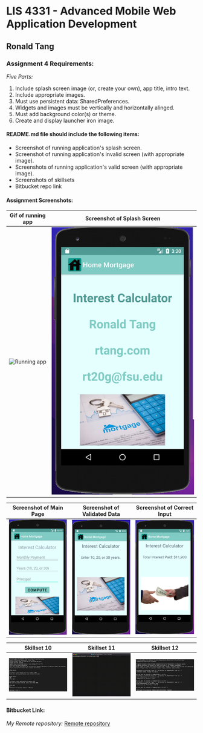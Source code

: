 # LIS 4331 - Advanced Mobile Web Application Development

## Ronald Tang

### Assignment 4 Requirements:

*Five Parts:*

1. Include splash screen image (or, create your own), app title, intro text.
2. Include appropriate images.
3. Must use persistent data: SharedPreferences.
4. Widgets and images must be vertically and horizontally alinged.
5. Must add background color(s) or theme.
6. Create and display launcher iron image.


#### README.md file should include the following items:

* Screenshot of running application's splash screen.
* Screenshot of running application's invalid screen (with appropriate image).
* Screenshots of running application's valid screen (with appropriate image).
* Screenshots of skillsets
* Bitbucket repo link

#### Assignment Screenshots:

| Gif of running app | Screenshot of Splash Screen |
| ---------- | ---------- | 
| ![Running app](img/house_app.gif) | ![Screenshot of Splash Screen](img/Splash.png) |

| Screenshot of Main Page | Screenshot of Validated Data  | Screenshot of Correct Input |
| ---------- | ---------- | ---------- |
| ![Main Page Screenshot](img/main_page.png) | ![Validated Data Screenshot](img/Error.png) | ![Correct Input Screenshot](img/Calculate.png) |

| Skillset 10 | Skillset 11 | Skillset 12 |
| ---------- | ---------- | ---------- |
| ![Screenshot of Skillset 10](img/travel.png) | ![Screenshot of Skillset 11](img/product.gif) | ![Screenshot of Skillset 12](img/Temperature_conversion.png)

#### Bitbucket Link:

*My Remote repository:*
[Remote repository](https://bitbucket.org/ronaldtang1/lis4331/ "Remote repository")
